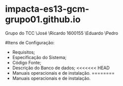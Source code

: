 # impacta-es13-gcm-grupo01.github.io
 Grupo do TCC
 \José
 \Ricardo	1600155
 \Eduardo
 \Pedro

#Itens de Configuração:

- Requisitos;
- Especificação do Sistema;
- Código Fonte;
- Descrição do Banco de dados;
<<<<<<< HEAD
- Manuais operacionais e de instalação.
========
- Manuais operacionais e de instalação.

